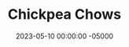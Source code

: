 ---
layout: post
title:  "Chickpea Chows"
date:   2023-05-10 00:00:00 -05000
categories: 
- Recipes
- Protein Powder
permalink: /recipes/chickpea-chows
image: /assets/Food/Protein Powder/Chickpea Chow/chow.jpg
ing: chow-ing
facts: chow-facts
section1: 
start2: 
section2: 
start3: 
section3: 
start4: 
section4: 
start5: 
section5: 
Prep: 15
Rest: 15
Cook: 
Source1: 
Source2: 
whisk: https://s.samsungfood.com/FslqZ
tags: 
- no bake
- chickpeas
- garbanzo bean
- cookie dough
- edible cookie dough
- cookie
- dessert hummus
- banana
- peanut butter
- peanuts
- nut butter
- pb2
- peanut flour
- whey
- casein
- protein powder
- cinnamon
- almond extract
- chopped chocolate
- ball
- dough
- gluten free
- vic
Description: These "Chickpea Chows" as I call them are a no bake healthy cookie dough recipe. They evolved out of my <a href="banana-bread-hummus">Banana Bread Hummus Spread</a> recipe, where I continued to add solids until I had a workable dough. They're naturally sweetened, filling, and a fun way to add more nutrients to your diet.  For another edible cookie dough, see my <a href="protein-cookie-dough">Edible Protein Cookie Dough</a>, or for another protein bean based dessert, you should make my <a href="chickpea-brownies">Protein Brownie Bars</a>.  For other no bake bite sized snacks, check out my <a href="/recipes/trail-mix-balls">Trail Mix Balls</a>, <a href="/recipes/energy-bites">No Bake Energy Bites</a>, or my <a href="/recipes/carrot-cake-bites">Carrot Cake Energy Bites</a>
Instructions: 
- In the following order, blend all ingredients together in a food processor - 15.5 oz can chickpeas (drained and rinsed), peanut butter, frozen bananas, liquid sweetener, almond extract, cinnamon, salt, PB2, whey, casein, and oat flour<br><br>

- A slightly sticky cookie dough will have formed. Optionally, fold in some chopped chocolate (1/4 cup, 60 g). Freeze the food processor for about 15 minutes to harden the dough.<br><br>

- Line a cookie sheet with parchment paper. Roll the dough into balls, and place on the sheet. Lightly wetting your hands helps to roll the dough without sticking. Refrigerate or freeze to harden the dough balls, then transfer to a Ziploc bag. Store in the fridge or freezer.
---